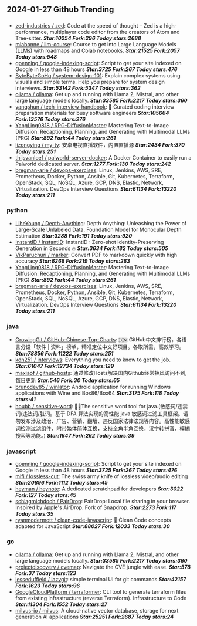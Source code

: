 ## 2024-01-27 Github Trending

### 
* [zed-industries / zed](https://github.com/zed-industries/zed): Code at the speed of thought – Zed is a high-performance, multiplayer code editor from the creators of Atom and Tree-sitter. ***Star:10254 Fork:296 Today stars:2688***
* [mlabonne / llm-course](https://github.com/mlabonne/llm-course): Course to get into Large Language Models (LLMs) with roadmaps and Colab notebooks. ***Star:21525 Fork:2057 Today stars:548***
* [goenning / google-indexing-script](https://github.com/goenning/google-indexing-script): Script to get your site indexed on Google in less than 48 hours ***Star:3725 Fork:267 Today stars:476***
* [ByteByteGoHq / system-design-101](https://github.com/ByteByteGoHq/system-design-101): Explain complex systems using visuals and simple terms. Help you prepare for system design interviews. ***Star:53142 Fork:5347 Today stars:362***
* [ollama / ollama](https://github.com/ollama/ollama): Get up and running with Llama 2, Mistral, and other large language models locally. ***Star:33585 Fork:2217 Today stars:360***
* [yangshun / tech-interview-handbook](https://github.com/yangshun/tech-interview-handbook): 💯 Curated coding interview preparation materials for busy software engineers ***Star:105664 Fork:13576 Today stars:276***
* [YangLing0818 / RPG-DiffusionMaster](https://github.com/YangLing0818/RPG-DiffusionMaster): Mastering Text-to-Image Diffusion: Recaptioning, Planning, and Generating with Multimodal LLMs (PRG) ***Star:892 Fork:44 Today stars:261***
* [lizongying / my-tv](https://github.com/lizongying/my-tv): 安卓电视直播软件，内置直播源 ***Star:2434 Fork:370 Today stars:251***
* [thijsvanloef / palworld-server-docker](https://github.com/thijsvanloef/palworld-server-docker): A Docker Container to easily run a Palworld dedicated server. ***Star:1277 Fork:130 Today stars:242***
* [bregman-arie / devops-exercises](https://github.com/bregman-arie/devops-exercises): Linux, Jenkins, AWS, SRE, Prometheus, Docker, Python, Ansible, Git, Kubernetes, Terraform, OpenStack, SQL, NoSQL, Azure, GCP, DNS, Elastic, Network, Virtualization. DevOps Interview Questions ***Star:61134 Fork:13220 Today stars:211***

### python
* [LiheYoung / Depth-Anything](https://github.com/LiheYoung/Depth-Anything): Depth Anything: Unleashing the Power of Large-Scale Unlabeled Data. Foundation Model for Monocular Depth Estimation ***Star:3288 Fork:191 Today stars:920***
* [InstantID / InstantID](https://github.com/InstantID/InstantID): InstantID : Zero-shot Identity-Preserving Generation in Seconds 🔥 ***Star:3634 Fork:182 Today stars:505***
* [VikParuchuri / marker](https://github.com/VikParuchuri/marker): Convert PDF to markdown quickly with high accuracy ***Star:6268 Fork:219 Today stars:283***
* [YangLing0818 / RPG-DiffusionMaster](https://github.com/YangLing0818/RPG-DiffusionMaster): Mastering Text-to-Image Diffusion: Recaptioning, Planning, and Generating with Multimodal LLMs (PRG) ***Star:892 Fork:44 Today stars:261***
* [bregman-arie / devops-exercises](https://github.com/bregman-arie/devops-exercises): Linux, Jenkins, AWS, SRE, Prometheus, Docker, Python, Ansible, Git, Kubernetes, Terraform, OpenStack, SQL, NoSQL, Azure, GCP, DNS, Elastic, Network, Virtualization. DevOps Interview Questions ***Star:61134 Fork:13220 Today stars:211***

### java
* [GrowingGit / GitHub-Chinese-Top-Charts](https://github.com/GrowingGit/GitHub-Chinese-Top-Charts): 🇨🇳 GitHub中文排行榜，各语言分设「软件 | 资料」榜单，精准定位中文好项目。各取所需，高效学习。 ***Star:78856 Fork:11222 Today stars:251***
* [kdn251 / interviews](https://github.com/kdn251/interviews): Everything you need to know to get the job. ***Star:61047 Fork:12734 Today stars:129***
* [maxiaof / github-hosts](https://github.com/maxiaof/github-hosts): 通过修改Hosts解决国内Github经常抽风访问不到,每日更新 ***Star:546 Fork:30 Today stars:65***
* [brunodev85 / winlator](https://github.com/brunodev85/winlator): Android application for running Windows applications with Wine and Box86/Box64 ***Star:3175 Fork:118 Today stars:41***
* [houbb / sensitive-word](https://github.com/houbb/sensitive-word): 👮‍♂️The sensitive word tool for java.(敏感词/违禁词/违法词/脏词。基于 DFA 算法实现的高性能 java 敏感词过滤工具框架。请勿发布涉及政治、广告、营销、翻墙、违反国家法律法规等内容。高性能敏感词检测过滤组件，附带繁体简体互换，支持全角半角互换，汉字转拼音，模糊搜索等功能。) ***Star:1647 Fork:262 Today stars:39***

### javascript
* [goenning / google-indexing-script](https://github.com/goenning/google-indexing-script): Script to get your site indexed on Google in less than 48 hours ***Star:3725 Fork:267 Today stars:476***
* [mifi / lossless-cut](https://github.com/mifi/lossless-cut): The swiss army knife of lossless video/audio editing ***Star:20896 Fork:1112 Today stars:45***
* [heyman / heynote](https://github.com/heyman/heynote): A dedicated scratchpad for developers ***Star:3022 Fork:127 Today stars:45***
* [schlagmichdoch / PairDrop](https://github.com/schlagmichdoch/PairDrop): PairDrop: Local file sharing in your browser. Inspired by Apple's AirDrop. Fork of Snapdrop. ***Star:2273 Fork:117 Today stars:35***
* [ryanmcdermott / clean-code-javascript](https://github.com/ryanmcdermott/clean-code-javascript): 🛁 Clean Code concepts adapted for JavaScript ***Star:88027 Fork:12033 Today stars:30***

### go
* [ollama / ollama](https://github.com/ollama/ollama): Get up and running with Llama 2, Mistral, and other large language models locally. ***Star:33585 Fork:2217 Today stars:360***
* [projectdiscovery / cvemap](https://github.com/projectdiscovery/cvemap): Navigate the CVE jungle with ease. ***Star:578 Fork:37 Today stars:123***
* [jesseduffield / lazygit](https://github.com/jesseduffield/lazygit): simple terminal UI for git commands ***Star:42157 Fork:1623 Today stars:96***
* [GoogleCloudPlatform / terraformer](https://github.com/GoogleCloudPlatform/terraformer): CLI tool to generate terraform files from existing infrastructure (reverse Terraform). Infrastructure to Code ***Star:11304 Fork:1552 Today stars:27***
* [milvus-io / milvus](https://github.com/milvus-io/milvus): A cloud-native vector database, storage for next generation AI applications ***Star:25251 Fork:2687 Today stars:24***
